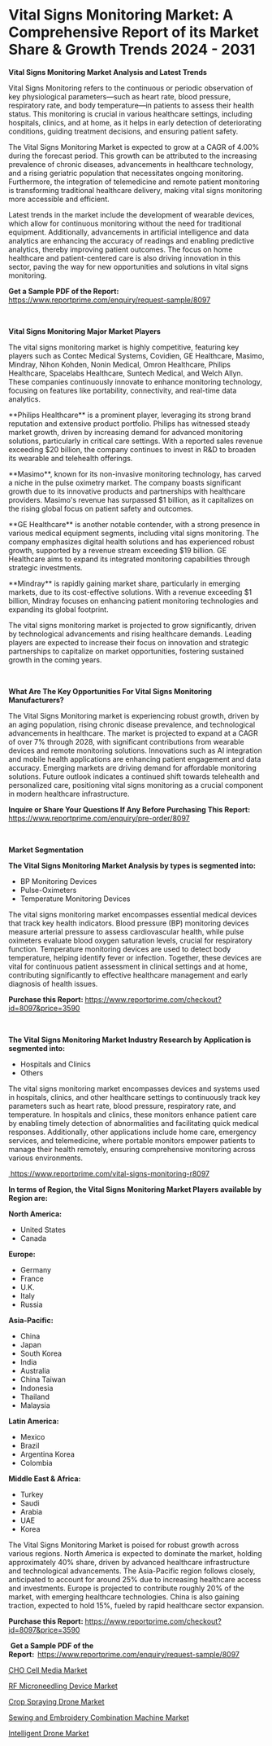 <p><h1>Vital Signs Monitoring Market: A Comprehensive Report of its Market Share & Growth Trends 2024 - 2031</h1></p><p><strong>Vital Signs Monitoring Market Analysis and Latest Trends</strong></p>
<p><p>Vital Signs Monitoring refers to the continuous or periodic observation of key physiological parameters—such as heart rate, blood pressure, respiratory rate, and body temperature—in patients to assess their health status. This monitoring is crucial in various healthcare settings, including hospitals, clinics, and at home, as it helps in early detection of deteriorating conditions, guiding treatment decisions, and ensuring patient safety.</p><p>The Vital Signs Monitoring Market is expected to grow at a CAGR of 4.00% during the forecast period. This growth can be attributed to the increasing prevalence of chronic diseases, advancements in healthcare technology, and a rising geriatric population that necessitates ongoing monitoring. Furthermore, the integration of telemedicine and remote patient monitoring is transforming traditional healthcare delivery, making vital signs monitoring more accessible and efficient.</p><p>Latest trends in the market include the development of wearable devices, which allow for continuous monitoring without the need for traditional equipment. Additionally, advancements in artificial intelligence and data analytics are enhancing the accuracy of readings and enabling predictive analytics, thereby improving patient outcomes. The focus on home healthcare and patient-centered care is also driving innovation in this sector, paving the way for new opportunities and solutions in vital signs monitoring.</p></p>
<p><strong>Get a Sample PDF of the Report:&nbsp;</strong> <a href="https://www.reportprime.com/enquiry/request-sample/8097">https://www.reportprime.com/enquiry/request-sample/8097</a></p>
<p>&nbsp;</p>
<p><strong>Vital Signs Monitoring Major Market Players</strong></p>
<p><p>The vital signs monitoring market is highly competitive, featuring key players such as Contec Medical Systems, Covidien, GE Healthcare, Masimo, Mindray, Nihon Kohden, Nonin Medical, Omron Healthcare, Philips Healthcare, Spacelabs Healthcare, Suntech Medical, and Welch Allyn. These companies continuously innovate to enhance monitoring technology, focusing on features like portability, connectivity, and real-time data analytics.</p><p>**Philips Healthcare** is a prominent player, leveraging its strong brand reputation and extensive product portfolio. Philips has witnessed steady market growth, driven by increasing demand for advanced monitoring solutions, particularly in critical care settings. With a reported sales revenue exceeding $20 billion, the company continues to invest in R&D to broaden its wearable and telehealth offerings.</p><p>**Masimo**, known for its non-invasive monitoring technology, has carved a niche in the pulse oximetry market. The company boasts significant growth due to its innovative products and partnerships with healthcare providers. Masimo's revenue has surpassed $1 billion, as it capitalizes on the rising global focus on patient safety and outcomes.</p><p>**GE Healthcare** is another notable contender, with a strong presence in various medical equipment segments, including vital signs monitoring. The company emphasizes digital health solutions and has experienced robust growth, supported by a revenue stream exceeding $19 billion. GE Healthcare aims to expand its integrated monitoring capabilities through strategic investments.</p><p>**Mindray** is rapidly gaining market share, particularly in emerging markets, due to its cost-effective solutions. With a revenue exceeding $1 billion, Mindray focuses on enhancing patient monitoring technologies and expanding its global footprint.</p><p>The vital signs monitoring market is projected to grow significantly, driven by technological advancements and rising healthcare demands. Leading players are expected to increase their focus on innovation and strategic partnerships to capitalize on market opportunities, fostering sustained growth in the coming years.</p></p>
<p>&nbsp;</p>
<p><strong>What Are The Key Opportunities For Vital Signs Monitoring Manufacturers?</strong></p>
<p><p>The Vital Signs Monitoring market is experiencing robust growth, driven by an aging population, rising chronic disease prevalence, and technological advancements in healthcare. The market is projected to expand at a CAGR of over 7% through 2028, with significant contributions from wearable devices and remote monitoring solutions. Innovations such as AI integration and mobile health applications are enhancing patient engagement and data accuracy. Emerging markets are driving demand for affordable monitoring solutions. Future outlook indicates a continued shift towards telehealth and personalized care, positioning vital signs monitoring as a crucial component in modern healthcare infrastructure.</p></p>
<p><strong>Inquire or Share Your Questions If Any Before Purchasing This Report:</strong> <a href="https://www.reportprime.com/enquiry/pre-order/8097">https://www.reportprime.com/enquiry/pre-order/8097</a></p>
<p>&nbsp;</p>
<p><strong>Market Segmentation</strong></p>
<p><strong>The Vital Signs Monitoring Market Analysis by types is segmented into:</strong></p>
<p><ul><li>BP Monitoring Devices</li><li>Pulse-Oximeters</li><li>Temperature Monitoring Devices</li></ul></p>
<p><p>The vital signs monitoring market encompasses essential medical devices that track key health indicators. Blood pressure (BP) monitoring devices measure arterial pressure to assess cardiovascular health, while pulse oximeters evaluate blood oxygen saturation levels, crucial for respiratory function. Temperature monitoring devices are used to detect body temperature, helping identify fever or infection. Together, these devices are vital for continuous patient assessment in clinical settings and at home, contributing significantly to effective healthcare management and early diagnosis of health issues.</p></p>
<p><strong>Purchase this Report:&nbsp;</strong><a href="https://www.reportprime.com/checkout?id=8097&price=3590">https://www.reportprime.com/checkout?id=8097&price=3590</a></p>
<p>&nbsp;</p>
<p><strong>The Vital Signs Monitoring Market Industry Research by Application is segmented into:</strong></p>
<p><ul><li>Hospitals and Clinics</li><li>Others</li></ul></p>
<p><p>The vital signs monitoring market encompasses devices and systems used in hospitals, clinics, and other healthcare settings to continuously track key parameters such as heart rate, blood pressure, respiratory rate, and temperature. In hospitals and clinics, these monitors enhance patient care by enabling timely detection of abnormalities and facilitating quick medical responses. Additionally, other applications include home care, emergency services, and telemedicine, where portable monitors empower patients to manage their health remotely, ensuring comprehensive monitoring across various environments.</p></p>
<p><a href="https://www.reportprime.com/vital-signs-monitoring-r8097">&nbsp;https://www.reportprime.com/vital-signs-monitoring-r8097</a></p>
<p><strong>In terms of Region, the Vital Signs Monitoring Market Players available by Region are:</strong></p>
<p>
    <p> <strong> North America: </strong>
        <ul>
            <li>United States</li>
            <li>Canada</li>
        </ul>
        </p> 
    <p> <strong> Europe: </strong>
        <ul>
            <li>Germany</li>
            <li>France</li>
            <li>U.K.</li>
            <li>Italy</li>
            <li>Russia</li>
        </ul>
        </p> 
    <p> <strong> Asia-Pacific: </strong>
        <ul>
            <li>China</li>
            <li>Japan</li>
            <li>South Korea</li>
            <li>India</li>
            <li>Australia</li>
            <li>China Taiwan</li>
            <li>Indonesia</li>
            <li>Thailand</li>
            <li>Malaysia</li>
        </ul>
        </p> 
    <p> <strong> Latin America: </strong>
        <ul>
            <li>Mexico</li>
            <li>Brazil</li>
            <li>Argentina Korea</li>
            <li>Colombia</li>
        </ul>
        </p> 
    <p> <strong> Middle East & Africa: </strong>
        <ul>
            <li>Turkey</li>
            <li>Saudi</li>
            <li>Arabia</li>
            <li>UAE</li>
            <li>Korea</li>
        </ul>
    </p>
    </p>
<p><p>The Vital Signs Monitoring Market is poised for robust growth across various regions. North America is expected to dominate the market, holding approximately 40% share, driven by advanced healthcare infrastructure and technological advancements. The Asia-Pacific region follows closely, anticipated to account for around 25% due to increasing healthcare access and investments. Europe is projected to contribute roughly 20% of the market, with emerging healthcare technologies. China is also gaining traction, expected to hold 15%, fueled by rapid healthcare sector expansion.</p></p>
<p><strong>Purchase this Report: </strong><a href="https://www.reportprime.com/checkout?id=8097&price=3590">https://www.reportprime.com/checkout?id=8097&price=3590</a></p>
<p>&nbsp;<strong>Get a Sample PDF of the Report:&nbsp;&nbsp;</strong><a href="https://www.reportprime.com/enquiry/request-sample/8097">https://www.reportprime.com/enquiry/request-sample/8097</a></p>
<p><strong></strong></p>
<p><p><a href="https://www.linkedin.com/pulse/global-cho-cell-media-market-opportunities-forecast-period-u8ile?trackingId=%2FEAcqOrdQrSZPPKxNG1FNA%3D%3D">CHO Cell Media Market</a></p><p><a href="https://www.linkedin.com/pulse/global-rf-microneedling-device-market-size-expected-reach-cagr-licte?trackingId=mpaogs79RM67xHRV7fBAfw%3D%3D">RF Microneedling Device Market</a></p><p><a href="https://issuu.com/reportprime-2/docs/crop-spraying-drone-market-size-203_e62c728fd43f84">Crop Spraying Drone Market</a></p><p><a href="https://medium.com/@caseywiza1946/sewing-and-embroidery-combination-machine-market-trends-focusing-on-sewing-and-embroidery-c73c5a62ad29">Sewing and Embroidery Combination Machine Market</a></p><p><a href="https://issuu.com/reportprime-2/docs/intelligent-drone-market-size-2030._3757dbaf1a94f3">Intelligent Drone Market</a></p></p>